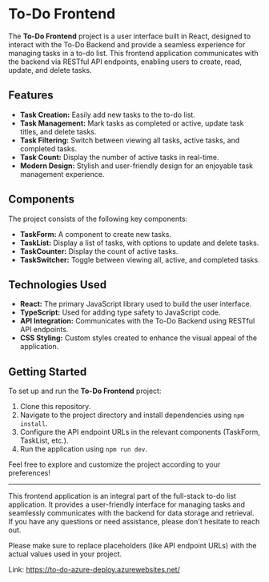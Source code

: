 # To-Do Frontend

The **To-Do Frontend** project is a user interface built in React, designed to interact with the To-Do Backend and provide a seamless experience for managing tasks in a to-do list. This frontend application communicates with the backend via RESTful API endpoints, enabling users to create, read, update, and delete tasks.

## Features

- **Task Creation:** Easily add new tasks to the to-do list.
- **Task Management:** Mark tasks as completed or active, update task titles, and delete tasks.
- **Task Filtering:** Switch between viewing all tasks, active tasks, and completed tasks.
- **Task Count:** Display the number of active tasks in real-time.
- **Modern Design:** Stylish and user-friendly design for an enjoyable task management experience.

## Components

The project consists of the following key components:

- **TaskForm:** A component to create new tasks.
- **TaskList:** Display a list of tasks, with options to update and delete tasks.
- **TaskCounter:** Display the count of active tasks.
- **TaskSwitcher:** Toggle between viewing all, active, and completed tasks.

## Technologies Used

- **React:** The primary JavaScript library used to build the user interface.
- **TypeScript:** Used for adding type safety to JavaScript code.
- **API Integration:** Communicates with the To-Do Backend using RESTful API endpoints.
- **CSS Styling:** Custom styles created to enhance the visual appeal of the application.

## Getting Started

To set up and run the **To-Do Frontend** project:

1. Clone this repository.
2. Navigate to the project directory and install dependencies using `npm install`.
3. Configure the API endpoint URLs in the relevant components (TaskForm, TaskList, etc.).
4. Run the application using `npm run dev`.

Feel free to explore and customize the project according to your preferences!

---

This frontend application is an integral part of the full-stack to-do list application. It provides a user-friendly interface for managing tasks and seamlessly communicates with the backend for data storage and retrieval. If you have any questions or need assistance, please don't hesitate to reach out.

Please make sure to replace placeholders (like API endpoint URLs) with the actual values used in your project.

Link: https://to-do-azure-deploy.azurewebsites.net/
